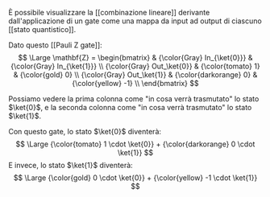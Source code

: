 È possibile visualizzare la [[combinazione lineare]] derivante dall'applicazione di un gate come una mappa da input ad output di ciascuno [[stato quantistico]].

Dato questo [[Pauli Z gate]]:
$$
\Large
\mathbf{Z} = \begin{bmatrix}
  & {\color{Gray} In_{\ket{0}}} & {\color{Gray} In_{\ket{1}}} \\
  {\color{Gray} Out_\ket{0}} & {\color{tomato} 1} & {\color{gold} 0} \\
  {\color{Gray} Out_\ket{1}} & {\color{darkorange} 0} & {\color{yellow} -1} \\
\end{bmatrix}
$$

Possiamo vedere la prima colonna come "in cosa verrà trasmutato" lo stato $\ket{0}$, e la seconda colonna come "in cosa verrà trasmutato" lo stato $\ket{1}$.

Con questo gate, lo stato $\ket{0}$ diventerà:
$$
\Large
{\color{tomato} 1 \cdot \ket{0}} + {\color{darkorange} 0 \cdot \ket{1}}
$$
E invece, lo stato $\ket{1}$ diventerà:
$$
\Large
{\color{gold} 0 \cdot \ket{0}} + {\color{yellow} -1 \cdot \ket{1}}
$$
